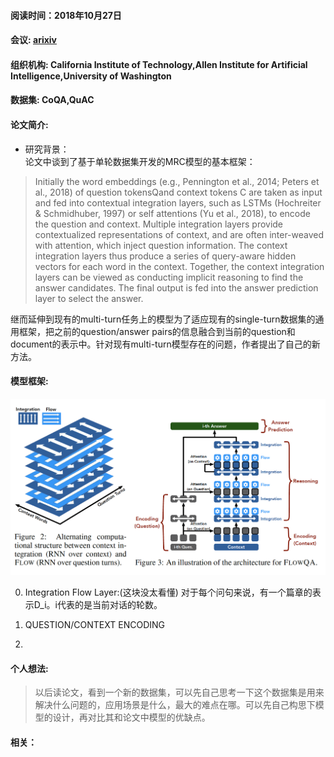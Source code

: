 #### 阅读时间：2018年10月27日    

#### 会议: [arixiv](https://arxiv.org/pdf/1810.06683v1.pdf)    

#### 组织机构: California Institute of Technology,Allen Institute for Artificial Intelligence,University of Washington    

#### 数据集: CoQA,QuAC    

#### 论文简介:  

* 研究背景：  
论文中谈到了基于单轮数据集开发的MRC模型的基本框架：
> Initially the word embeddings (e.g., Pennington et al., 2014; Peters et al., 2018) of
question tokensQand context tokens C are taken as input and fed into contextual integration layers,
such as LSTMs (Hochreiter & Schmidhuber, 1997) or self attentions (Yu et al., 2018), to encode the
question and context. Multiple integration layers provide contextualized representations of context,
and are often inter-weaved with attention, which inject question information. The context integration
layers thus produce a series of query-aware hidden vectors for each word in the context. Together,
the context integration layers can be viewed as conducting implicit reasoning to find the answer candidates. The final output is fed into the answer prediction layer to select the answer.

继而延伸到现有的multi-turn任务上的模型为了适应现有的single-turn数据集的通用框架，把之前的question/answer pairs的信息融合到当前的question和document的表示中。针对现有multi-turn模型存在的问题，作者提出了自己的新方法。

#### 模型框架:  
![image](https://github.com/dengyuning/paper-reading-notes/blob/master/paper_pictures/FlowQA_model.png?raw=true)    

0. Integration Flow Layer:(这块没太看懂)
对于每个问句来说，有一个篇章的表示D_i。i代表的是当前对话的轮数。

1. QUESTION/CONTEXT ENCODING

2.

#### 个人想法:  
> 以后读论文，看到一个新的数据集，可以先自己思考一下这个数据集是用来解决什么问题的，应用场景是什么，最大的难点在哪。可以先自己构思下模型的设计，再对比其和论文中模型的优缺点。

#### 相关：
